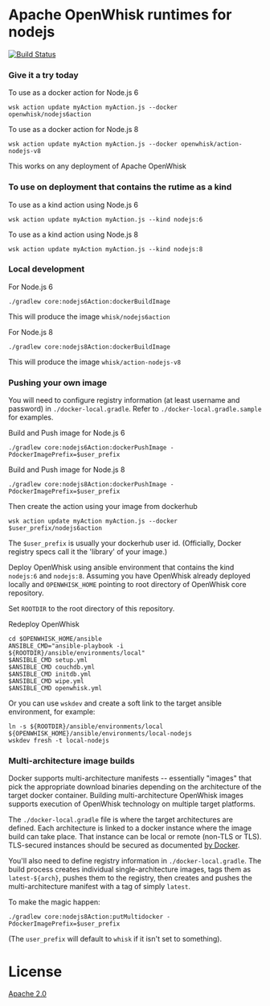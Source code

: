 <!--
#
# Licensed to the Apache Software Foundation (ASF) under one or more contributor
# license agreements.  See the NOTICE file distributed with this work for additional
# information regarding copyright ownership.  The ASF licenses this file to you
# under the Apache License, Version 2.0 (the # "License"); you may not use this
# file except in compliance with the License.  You may obtain a copy of the License
# at:
#
# http://www.apache.org/licenses/LICENSE-2.0
#
# Unless required by applicable law or agreed to in writing, software distributed
# under the License is distributed on an "AS IS" BASIS, WITHOUT WARRANTIES OR
# CONDITIONS OF ANY KIND, either express or implied.  See the License for the
# specific language governing permissions and limitations under the License.
#
-->

# Apache OpenWhisk runtimes for nodejs
[![Build Status](https://travis-ci.org/apache/incubator-openwhisk-runtime-nodejs.svg?branch=master)](https://travis-ci.org/apache/incubator-openwhisk-runtime-nodejs)


### Give it a try today
To use as a docker action for Node.js 6
```
wsk action update myAction myAction.js --docker openwhisk/nodejs6action
```
To use as a docker action for Node.js 8
```
wsk action update myAction myAction.js --docker openwhisk/action-nodejs-v8
```
This works on any deployment of Apache OpenWhisk

### To use on deployment that contains the rutime as a kind
To use as a kind action using Node.js 6
```
wsk action update myAction myAction.js --kind nodejs:6
```
To use as a kind action using Node.js 8
```
wsk action update myAction myAction.js --kind nodejs:8
```

### Local development
For Node.js 6
```
./gradlew core:nodejs6Action:dockerBuildImage
```
This will produce the image `whisk/nodejs6action`

For Node.js 8
```
./gradlew core:nodejs8Action:dockerBuildImage
```
This will produce the image `whisk/action-nodejs-v8`

### Pushing your own image

You will need to configure registry information (at least username and password) in `./docker-local.gradle`.  Refer to `./docker-local.gradle.sample` for examples.

Build and Push image for Node.js 6
```
./gradlew core:nodejs6Action:dockerPushImage -PdockerImagePrefix=$user_prefix
```

Build and Push image for Node.js 8
```
./gradlew core:nodejs8Action:dockerPushImage -PdockerImagePrefix=$user_prefix
```
Then create the action using your image from dockerhub
```
wsk action update myAction myAction.js --docker $user_prefix/nodejs6action
```
The `$user_prefix` is usually your dockerhub user id.  (Officially, Docker
registry specs call it the 'library' of your image.)

Deploy OpenWhisk using ansible environment that contains the kind `nodejs:6`
and `nodejs:8`.
Assuming you have OpenWhisk already deployed locally and `OPENWHISK_HOME`
pointing to root directory of OpenWhisk core repository.

Set `ROOTDIR` to the root directory of this repository.

Redeploy OpenWhisk
```
cd $OPENWHISK_HOME/ansible
ANSIBLE_CMD="ansible-playbook -i ${ROOTDIR}/ansible/environments/local"
$ANSIBLE_CMD setup.yml
$ANSIBLE_CMD couchdb.yml
$ANSIBLE_CMD initdb.yml
$ANSIBLE_CMD wipe.yml
$ANSIBLE_CMD openwhisk.yml
```

Or you can use `wskdev` and create a soft link to the target ansible environment, for example:
```
ln -s ${ROOTDIR}/ansible/environments/local ${OPENWHISK_HOME}/ansible/environments/local-nodejs
wskdev fresh -t local-nodejs
```

### Multi-architecture image builds

Docker supports multi-architecture manifests -- essentially "images" that pick
the appropriate download binaries depending on the architecture of the target
docker container.  Building multi-architecture OpenWhisk images supports
execution of OpenWhisk technology on multiple target platforms.

The `./docker-local.gradle` file is where the target architectures are defined.
Each architecture is linked to a docker instance where the image build can take
place.  That instance can be local or remote (non-TLS or TLS).  TLS-secured
instances should be secured as documented
[by Docker](https://docs.docker.com/engine/security/https/).

You'll also need to define registry information in `./docker-local.gradle`.
The build process creates individual single-architecture images, tags them as
`latest-${arch}`, pushes them to the registry, then creates and pushes the
multi-architecture manifest with a tag of simply `latest`.

To make the magic happen:
```
./gradlew core:nodejs8Action:putMultidocker -PdockerImagePrefix=$user_prefix
```

(The `user_prefix` will default to `whisk` if it isn't set to something).

# License
[Apache 2.0](LICENSE.txt)
